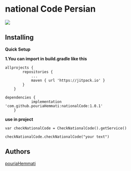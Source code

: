 # national Code Persian



[![](https://jitpack.io/v/pouriaHemmati/nationalCode.svg)](https://jitpack.io/#pouriaHemmati/nationalCode)


## Installing
**Quick Setup**

**1.You can import in build.gradle like this**

```
allprojects {
		repositories {
			...
			maven { url 'https://jitpack.io' }
		}
	}
  ```
  
```
dependencies {
	        implementation 'com.github.pouriaHemmati:nationalCode:1.0.1'
	}
  ```
  
  **use in project**
  
  ```
  var checkNationalCode = CheckNationalCode().getService()
  
  checkNationalCode.checkNationalCode("your text")
  ```
  
  ## Authors

[pouriaHemmati](https://github.com/pouriaHemmati)
